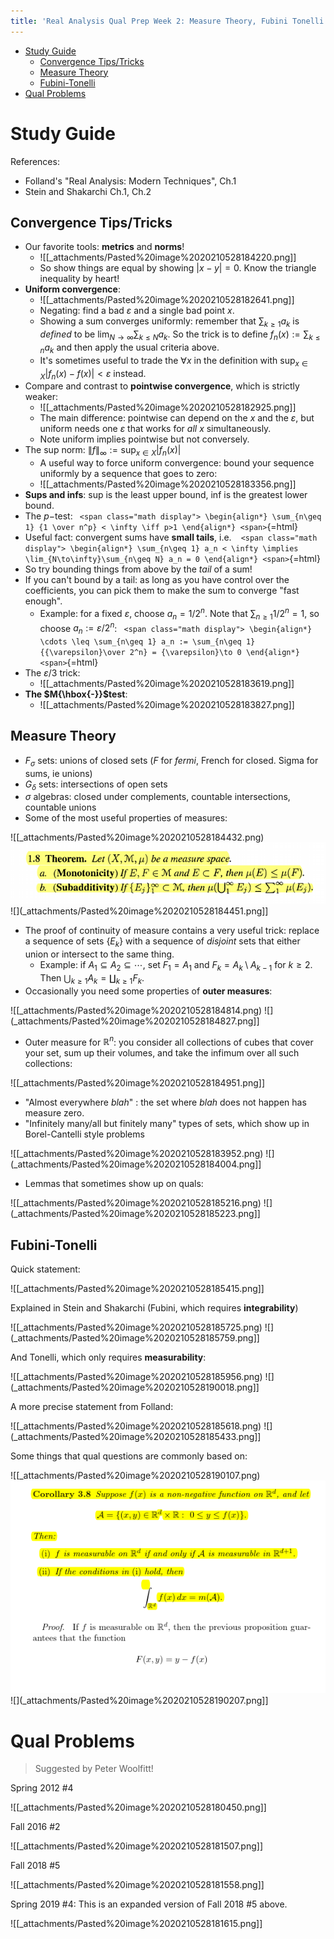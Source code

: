 ```yaml
---
title: 'Real Analysis Qual Prep Week 2: Measure Theory, Fubini Tonelli'
---
```


-   [Study Guide](#study-guide)
    -   [Convergence Tips/Tricks](#convergence-tipstricks)
    -   [Measure Theory](#measure-theory)
    -   [Fubini-Tonelli](#fubini-tonelli)
-   [Qual Problems](#qual-problems)














Study Guide
===========

References:

-   Folland's "Real Analysis: Modern Techniques", Ch.1
-   Stein and Shakarchi Ch.1, Ch.2

Convergence Tips/Tricks
-----------------------

-   Our favorite tools: **metrics** and **norms**!
    -   ![[_attachments/Pasted%20image%2020210528184220.png]]
    -   So show things are equal by showing ${\left\lvert {x-y} \right\rvert} = 0$. Know the triangle inequality by heart!
-   **Uniform convergence**:
    -   ![[_attachments/Pasted%20image%2020210528182641.png]]
    -   Negating: find a bad ${\varepsilon}$ and a single bad point $x$.
    -   Showing a sum converges uniformly: remember that $\sum_{k\geq 1} a_k$ is *defined* to be $\lim_{N\to\infty} \sum_{k\leq N} a_k$. So the trick is to define $f_n(x) := \sum_{k\leq n} a_k$ and then apply the usual criteria above.
    -   It's sometimes useful to trade the $\forall x$ in the definition with $\sup_{x\in X} {\left\lvert {f_n(x) - f(x)} \right\rvert} < {\varepsilon}$ instead.
-   Compare and contrast to **pointwise convergence**, which is strictly weaker:
    -   ![[_attachments/Pasted%20image%2020210528182925.png]]
    -   The main difference: pointwise can depend on the $x$ and the ${\varepsilon}$, but uniform needs one ${\varepsilon}$ that works for *all* $x$ simultaneously.
    -   Note uniform implies pointwise but not conversely.
-   The sup norm: ${\left\lVert {f} \right\rVert}_\infty := \sup_{x\in X} {\left\lvert {f_n(x)} \right\rvert}$
    -   A useful way to force uniform convergence: bound your sequence uniformly by a sequence that goes to zero:
    -   ![[_attachments/Pasted%20image%2020210528183356.png]]
-   **Sups and infs**: sup is the least upper bound, inf is the greatest lower bound.
-   The $p-$test: `
    <span class="math display">
    \begin{align*}
    \sum_{n\geq 1} {1 \over n^p} < \infty \iff p>1
    \end{align*}
    <span>`{=html}
-   Useful fact: convergent sums have **small tails**, i.e.  `
    <span class="math display">
    \begin{align*}
    \sum_{n\geq 1} a_n < \infty \implies \lim_{N\to\infty}\sum_{n\geq N} a_n = 0
    \end{align*}
    <span>`{=html}
-   So try bounding things from above by the *tail* of a sum!
-   If you can't bound by a tail: as long as you have control over the coefficients, you can pick them to make the sum to converge "fast enough".
    -   Example: for a fixed ${\varepsilon}$, choose $a_n = 1/2^n$. Note that $\sum_{n\geq 1} 1/2^n = 1$, so choose $a_n := {\varepsilon}/2^n$: `
        <span class="math display">
        \begin{align*}
        \cdots \leq \sum_{n\geq 1} a_n := \sum_{n\geq 1} {{\varepsilon}\over 2^n} = {\varepsilon}\to 0
        \end{align*}
        <span>`{=html}
-   The ${\varepsilon}/3$ trick:
    -   ![[_attachments/Pasted%20image%2020210528183619.png]]
-   **The $M{\hbox{-}}$test**:
    -   ![[_attachments/Pasted%20image%2020210528183827.png]]

Measure Theory
--------------

-   $F_\sigma$ sets: unions of closed sets ($F$ for *fermi*, French for closed. Sigma for sums, ie unions)
-   $G_\delta$ sets: intersections of open sets
-   $\sigma$ algebras: closed under complements, countable intersections, countable unions
-   Some of the most useful properties of measures:

![[_attachments/Pasted%20image%2020210528184432.png) ![](_attachments/Pasted%20image%2020210528184444.png) ![](_attachments/Pasted%20image%2020210528184451.png]]

-   The proof of continuity of measure contains a very useful trick: replace a sequence of sets $\left\{{E_k}\right\}$ with a sequence of *disjoint* sets that either union or intersect to the same thing.
    -   Example: if $A_1 \subseteq A_2 \subseteq \cdots$, set $F_1=A_1$ and $F_k = A_k \setminus A_{k-1}$ for $k\geq 2$. Then $\displaystyle\bigcup_{k\geq 1} A_k = \displaystyle\coprod_{k\geq 1} F_k$.
-   Occasionally you need some properties of **outer measures**:

![[_attachments/Pasted%20image%2020210528184814.png) ![](_attachments/Pasted%20image%2020210528184827.png]]

-   Outer measure for ${\mathbb{R}}^n$: you consider all collections of cubes that cover your set, sum up their volumes, and take the infimum over all such collections:

![[_attachments/Pasted%20image%2020210528184951.png]]

-   "Almost everywhere *blah*" : the set where *blah* does not happen has measure zero.
-   "Infinitely many/all but finitely many" types of sets, which show up in Borel-Cantelli style problems

![[_attachments/Pasted%20image%2020210528183952.png) ![](_attachments/Pasted%20image%2020210528184004.png]]

-   Lemmas that sometimes show up on quals:

![[_attachments/Pasted%20image%2020210528185216.png) ![](_attachments/Pasted%20image%2020210528185223.png]]

Fubini-Tonelli
--------------

Quick statement:

![[_attachments/Pasted%20image%2020210528185415.png]]

Explained in Stein and Shakarchi (Fubini, which requires **integrability**)

![[_attachments/Pasted%20image%2020210528185725.png) ![](_attachments/Pasted%20image%2020210528185759.png]]

And Tonelli, which only requires **measurability**:

![[_attachments/Pasted%20image%2020210528185956.png) ![](_attachments/Pasted%20image%2020210528190018.png]]

A more precise statement from Folland:

![[_attachments/Pasted%20image%2020210528185618.png) ![](_attachments/Pasted%20image%2020210528185433.png]]

Some things that qual questions are commonly based on:

![[_attachments/Pasted%20image%2020210528190107.png) ![](_attachments/Pasted%20image%2020210528190142.png) ![](_attachments/Pasted%20image%2020210528190207.png]]

Qual Problems
=============

> Suggested by Peter Woolfitt!

Spring 2012 \#4

![[_attachments/Pasted%20image%2020210528180450.png]]

Fall 2016 \#2

![[_attachments/Pasted%20image%2020210528181507.png]]

Fall 2018 \#5

![[_attachments/Pasted%20image%2020210528181558.png]]

Spring 2019 \#4: This is an expanded version of Fall 2018 \#5 above.

![[_attachments/Pasted%20image%2020210528181615.png]]
